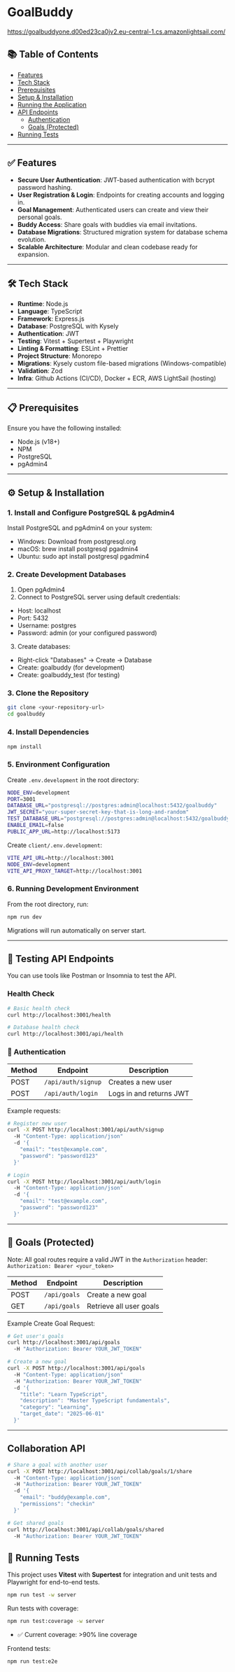 # GoalBuddy

https://goalbuddyone.d00ed23ca0jv2.eu-central-1.cs.amazonlightsail.com/

## 📚 Table of Contents

- [Features](#features)
- [Tech Stack](#tech-stack)
- [Prerequisites](#prerequisites)
- [Setup & Installation](#setup--installation)
- [Running the Application](#running-the-application)
- [API Endpoints](#api-endpoints)
  - [Authentication](#authentication)
  - [Goals (Protected)](#goals-protected)
- [Running Tests](#running-tests)
---

## ✅ Features

- **Secure User Authentication**: JWT-based authentication with bcrypt password hashing.
- **User Registration & Login**: Endpoints for creating accounts and logging in.
- **Goal Management**: Authenticated users can create and view their personal goals.
- **Buddy Access**: Share goals with buddies via email invitations.
- **Database Migrations**: Structured migration system for database schema evolution.
- **Scalable Architecture**: Modular and clean codebase ready for expansion.

---

## 🛠 Tech Stack

- **Runtime**: Node.js
- **Language**: TypeScript
- **Framework**: Express.js
- **Database**: PostgreSQL with Kysely
- **Authentication**: JWT
- **Testing**: Vitest + Supertest + Playwright
- **Linting & Formatting**: ESLint + Prettier
- **Project Structure**: Monorepo
- **Migrations**: Kysely custom file-based migrations (Windows-compatible)
- **Validation**: Zod
- **Infra**: Github Actions (CI/CD), Docker + ECR, AWS LightSail (hosting)

---

## 📋 Prerequisites

Ensure you have the following installed:

- Node.js (v18+)
- NPM
- PostgreSQL
- pgAdmin4

---

## ⚙️ Setup & Installation

### 1. Install and Configure PostgreSQL & pgAdmin4
Install PostgreSQL and pgAdmin4 on your system:
- Windows: Download from postgresql.org
- macOS: brew install postgresql pgadmin4
- Ubuntu: sudo apt install postgresql pgadmin4

### 2. Create Development Databases
1. Open pgAdmin4
2. Connect to PostgreSQL server using default credentials:
- Host: localhost
- Port: 5432
- Username: postgres
- Password: admin (or your configured password)
3. Create databases:
- Right-click "Databases" → Create → Database
- Create: goalbuddy (for development)
- Create: goalbuddy_test (for testing)

### 3. Clone the Repository

```bash
git clone <your-repository-url>
cd goalbuddy
```

### 4. Install Dependencies
```bash
npm install
```

### 5. Environment Configuration
Create `.env.development` in the root directory:
```bash
NODE_ENV=development
PORT=3001
DATABASE_URL="postgresql://postgres:admin@localhost:5432/goalbuddy"
JWT_SECRET="your-super-secret-key-that-is-long-and-random"
TEST_DATABASE_URL="postgresql://postgres:admin@localhost:5432/goalbuddy_test"
ENABLE_EMAIL=false
PUBLIC_APP_URL=http://localhost:5173
```

Create `client/.env.development`:
```bash
VITE_API_URL=http://localhost:3001
NODE_ENV=development
VITE_API_PROXY_TARGET=http://localhost:3001
```

### 6. Running Development Environment
From the root directory, run:
```bash
npm run dev
```
Migrations will run automatically on server start.

---
## 📡 Testing API Endpoints

You can use tools like Postman or Insomnia to test the API.

### Health Check
```bash
# Basic health check
curl http://localhost:3001/health

# Database health check
curl http://localhost:3001/api/health
```

### 🔐 Authentication
| Method | Endpoint           | Description             |
| ------ | ------------------ | ----------------------- |
| POST   | `/api/auth/signup` | Creates a new user      |
| POST   | `/api/auth/login`  | Logs in and returns JWT |

Example requests:

```bash
# Register new user
curl -X POST http://localhost:3001/api/auth/signup
  -H "Content-Type: application/json"
  -d '{
    "email": "test@example.com",
    "password": "password123"
  }'

# Login
curl -X POST http://localhost:3001/api/auth/login
  -H "Content-Type: application/json"
  -d '{
    "email": "test@example.com",
    "password": "password123"
  }'
```
---
## 🎯 Goals (Protected)
Note: All goal routes require a valid JWT in the `Authorization` header:
`Authorization: Bearer <your_token>`

| Method | Endpoint     | Description             |
| ------ | ------------ | ----------------------- |
| POST   | `/api/goals` | Create a new goal       |
| GET    | `/api/goals` | Retrieve all user goals |

Example Create Goal Request:

```bash
# Get user's goals
curl http://localhost:3001/api/goals
  -H "Authorization: Bearer YOUR_JWT_TOKEN"

# Create a new goal
curl -X POST http://localhost:3001/api/goals
  -H "Content-Type: application/json"
  -H "Authorization: Bearer YOUR_JWT_TOKEN"
  -d '{
    "title": "Learn TypeScript",
    "description": "Master TypeScript fundamentals",
    "category": "Learning",
    "target_date": "2025-06-01"
  }'
```
---
Collaboration API
---
```bash
# Share a goal with another user
curl -X POST http://localhost:3001/api/collab/goals/1/share
  -H "Content-Type: application/json"
  -H "Authorization: Bearer YOUR_JWT_TOKEN"
  -d '{
    "email": "buddy@example.com",
    "permissions": "checkin"
  }'

# Get shared goals
curl http://localhost:3001/api/collab/goals/shared
  -H "Authorization: Bearer YOUR_JWT_TOKEN"

```

## 🧪 Running Tests

This project uses **Vitest** with **Supertest** for integration and unit tests and Playwright for end-to-end tests.

```bash
npm run test -w server
```

Run tests with coverage:
```bash
npm run test:coverage -w server
```

- ✅ Current coverage: >90% line coverage

Frontend tests:
```bash
npm run test:e2e
```
